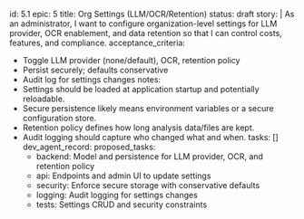 id: 5.1
epic: 5
title: Org Settings (LLM/OCR/Retention)
status: draft
story: |
  As an administrator, I want to configure organization-level settings for LLM provider, OCR enablement, and data retention so that I can control costs, features, and compliance.
acceptance_criteria:
  - Toggle LLM provider (none/default), OCR, retention policy
  - Persist securely; defaults conservative
  - Audit log for settings changes
notes:
  - Settings should be loaded at application startup and potentially reloadable.
  - Secure persistence likely means environment variables or a secure configuration store.
  - Retention policy defines how long analysis data/files are kept.
  - Audit logging should capture who changed what and when.
tasks: []
dev_agent_record:
  proposed_tasks:
    - backend: Model and persistence for LLM provider, OCR, and retention policy
    - api: Endpoints and admin UI to update settings
    - security: Enforce secure storage with conservative defaults
    - logging: Audit logging for settings changes
    - tests: Settings CRUD and security constraints
